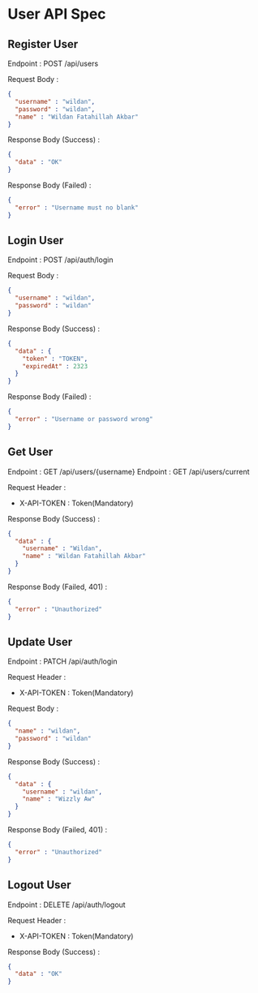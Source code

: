# User API Spec

## Register User
Endpoint : POST /api/users

Request Body :
```json
{
  "username" : "wildan",
  "password" : "wildan",
  "name" : "Wildan Fatahillah Akbar"
}
```

Response Body (Success) :
```json
{
  "data" : "OK"
}
```

Response Body (Failed) :
```json
{
  "error" : "Username must no blank"
}
```

## Login User
Endpoint : POST /api/auth/login

Request Body :
```json
{
  "username" : "wildan",
  "password" : "wildan"
}
```

Response Body (Success) :
```json
{
  "data" : {
    "token" : "TOKEN",
    "expiredAt" : 2323
  }
}
```

Response Body (Failed) :
```json
{
  "error" : "Username or password wrong"
}
```

## Get User
Endpoint : GET /api/users/{username}
Endpoint : GET /api/users/current

Request Header :
- X-API-TOKEN : Token(Mandatory)

Response Body (Success) :
```json
{
  "data" : {
    "username" : "Wildan",
    "name" : "Wildan Fatahillah Akbar"
  }
}
```

Response Body (Failed, 401) :
```json
{
  "error" : "Unauthorized"
}
```


## Update User
Endpoint : PATCH /api/auth/login

Request Header :
- X-API-TOKEN : Token(Mandatory)

Request Body :
```json
{
  "name" : "wildan",
  "password" : "wildan"
}
```

Response Body (Success) :
```json
{
  "data" : {
    "username" : "wildan",
    "name" : "Wizzly Aw"
  }
}
```

Response Body (Failed, 401) :
```json
{
  "error" : "Unauthorized"
}
```


## Logout User
Endpoint : DELETE /api/auth/logout

Request Header :
- X-API-TOKEN : Token(Mandatory)

Response Body (Success) :
```json
{
  "data" : "OK"
}

```